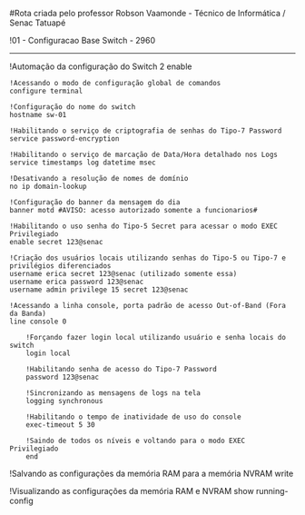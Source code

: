#Rota criada pelo professor Robson Vaamonde - Técnico de Informática / Senac Tatuapé

!01 - Configuracao Base Switch - 2960

---

!Automação da configuração do Switch 2
enable

	!Acessando o modo de configuração global de comandos
	configure terminal
  
	!Configuração do nome do switch
	hostname sw-01
  
	!Habilitando o serviço de criptografia de senhas do Tipo-7 Password 
	service password-encryption
	
	!Habilitando o serviço de marcação de Data/Hora detalhado nos Logs
	service timestamps log datetime msec
  
	!Desativando a resolução de nomes de domínio
	no ip domain-lookup
  
	!Configuração do banner da mensagem do dia
	banner motd #AVISO: acesso autorizado somente a funcionarios#
  
	!Habilitando o uso senha do Tipo-5 Secret para acessar o modo EXEC Privilegiado
	enable secret 123@senac
  
	!Criação dos usuários locais utilizando senhas do Tipo-5 ou Tipo-7 e privilégios diferenciados
	username erica secret 123@senac (utilizado somente essa)
	username erica password 123@senac
	username admin privilege 15 secret 123@senac
	
	!Acessando a linha console, porta padrão de acesso Out-of-Band (Fora da Banda)
	line console 0
		
		!Forçando fazer login local utilizando usuário e senha locais do switch
		login local
		
		!Habilitando senha de acesso do Tipo-7 Password
		password 123@senac
		
		!Sincronizando as mensagens de logs na tela
		logging synchronous
		
		!Habilitando o tempo de inatividade de uso do console
		exec-timeout 5 30
		
		!Saindo de todos os níveis e voltando para o modo EXEC Privilegiado
		end

!Salvando as configurações da memória RAM para a memória NVRAM
write
	
!Visualizando as configurações da memória RAM e NVRAM
show running-config
